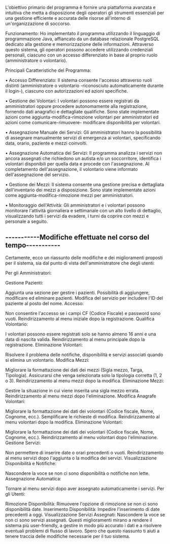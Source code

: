 L'obiettivo primario del programma è fornire una piattaforma avanzata e intuitiva che metta a disposizione degli operatori gli strumenti essenziali per una gestione efficiente e accurata delle risorse all'interno di un'organizzazione di soccorso.

Funzionamento: Ho implementato il programma utilizzando il linguaggio di programmazione Java, affiancato da un database relazionale PostgreSQL dedicato alla gestione e memorizzazione delle informazioni. Attraverso questo sistema, gli operatori possono accedere utilizzando credenziali personali, ciascuno con un accesso differenziato in base al proprio ruolo (amministratore o volontario).



Principali Caratteristiche del Programma:

• Accesso Differenziato: Il sistema consente l'accesso attraverso ruoli distinti (amministratore o volontario -riconosciuto automaticamente durante il login-), ciascuno con autorizzazioni ed azioni specifiche.

• Gestione dei Volontari: I volontari possono essere registrati da amministratori oppure procedere autonomamente alla registrazione, fornendo dati anagrafici e dettagliate qualifiche.
Sono state implementate azioni come aggiunta-modifica-rimozione volontari per amministratori ed azioni come comunicare-rimuovere- modificare disponibilità per volontari.

• Assegnazione Manuale dei Servizi: Gli amministratori hanno la possibilità di assegnare manualmente servizi di emergenza ai volontari, specificando data, orario, paziente e mezzi coinvolti.

• Assegnazione Automatica dei Servizi: Il programma analizza i servizi non ancora assegnati che richiedono un autista e/o un soccorritore, identifica i volontari disponibili per quella data e procede con l'assegnazione. Al completamento dell'assegnazione, il volontario viene informato dell'assegnazione del servizio.

• Gestione dei Mezzi: Il sistema consente una gestione precisa e dettagliata dell'inventario dei mezzi a disposizione. Sono state implementate azioni come aggiunta-modifica-rimozione mezzi per amministratori.

• Monitoraggio dell'Attività: Gli amministratori e i volontari possono monitorare l'attività giornaliera e settimanale con un alto livello di dettaglio, visualizzando tutti i servizi da evadere, i turni da coprire con mezzi e personale a seguito.


## -----------Modifiche effettuate nel corso del tempo-----------

Certamente, ecco un riassunto delle modifiche e dei miglioramenti proposti per il sistema, sia dal punto di vista dell'amministratore che degli utenti:

Per gli Amministratori:

Gestione Pazienti:

Aggiunta una sezione per gestire i pazienti.
Possibilità di aggiungere, modificare ed eliminare pazienti.
Modifica del servizio per includere l'ID del paziente al posto del nome.
Accesso:

Non consentire l'accesso se i campi CF (Codice Fiscale) e password sono vuoti.
Reindirizzamento al menu iniziale dopo la registrazione.
Qualifica Volontario:

I volontari possono essere registrati solo se hanno almeno 16 anni e una data di nascita valida.
Reindirizzamento al menu principale dopo la registrazione.
Eliminazione Volontari:

Risolvere il problema delle notifiche, disponibilità e servizi associati quando si elimina un volontario.
Modifica Mezzi:

Migliorare la formattazione dei dati dei mezzi (Sigla mezzo, Targa, Tipologia).
Assicurarsi che venga selezionata solo la tipologia corretta (1, 2 o 3).
Reindirizzamento al menu mezzi dopo la modifica.
Eliminazione Mezzi:

Gestire la situazione in cui viene inserita una sigla mezzo errata.
Reindirizzamento al menu mezzi dopo l'eliminazione.
Modifica Anagrafe Volontari:

Migliorare la formattazione dei dati dei volontari (Codice fiscale, Nome, Cognome, ecc.).
Semplificare le richieste di modifica.
Reindirizzamento al menu volontari dopo la modifica.
Eliminazione Volontari:

Migliorare la formattazione dei dati dei volontari (Codice fiscale, Nome, Cognome, ecc.).
Reindirizzamento al menu volontari dopo l'eliminazione.
Gestione Servizi:

Non permettere di inserire date o orari precedenti o vuoti.
Reindirizzamento al menu servizi dopo l'aggiunta o la modifica dei servizi.
Visualizzazione Disponibilità e Notifiche:

Nascondere la voce se non ci sono disponibilità o notifiche non lette.
Assegnazione Automatica:

Tornare al menu servizi dopo aver assegnato automaticamente i servizi.
Per gli Utenti:

Rimozione Disponibilità: Rimuovere l'opzione di rimozione se non ci sono disponibilità date.
Inserimento Disponibilità: Impedire l'inserimento di date precedenti a oggi.
Visualizzazione Servizi Assegnati: Nascondere la voce se non ci sono servizi assegnati.
Questi miglioramenti mirano a rendere il sistema più user-friendly, a gestire in modo più accurato i dati e a risolvere eventuali problemi di flusso di lavoro. Spero che questo riassunto ti aiuti a tenere traccia delle modifiche necessarie per il tuo sistema.